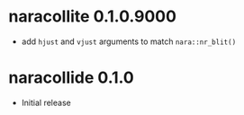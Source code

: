 # naracollite 0.1.0.9000

* add `hjust` and `vjust` arguments to match `nara::nr_blit()`

# naracollide 0.1.0

* Initial release
